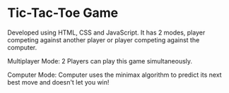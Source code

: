 # Tic-Tac-Toe Game
Developed using HTML, CSS and JavaScript. It has 2 modes, player competing against another player or player competing against the computer.

Multiplayer Mode: 2 Players can play this game simultaneously.

Computer Mode: Computer uses the minimax algorithm to predict its next best move and doesn't let you win!